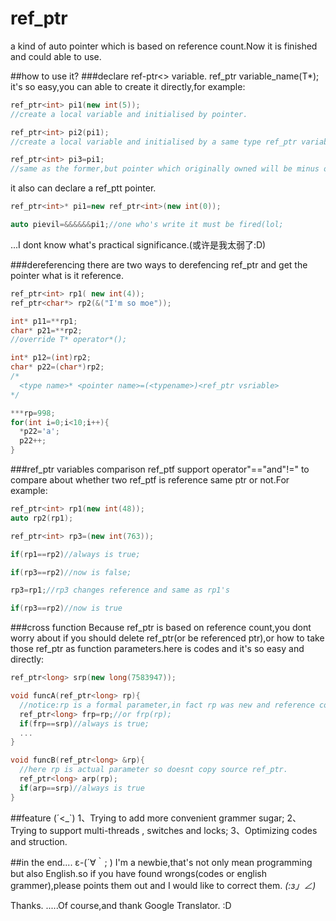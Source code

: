 # ref_ptr
a kind of auto pointer which is based on reference count.Now it is finished and could able to use.

##how to use it?
###declare ref-ptr<> variable.
   ref_ptr<typename T> variable_name(T*);
it's so easy,you can able to create it directly,for example:
```cpp
ref_ptr<int> pi1(new int(5));
//create a local variable and initialised by pointer.

ref_ptr<int> pi2(pi1);
//create a local variable and initialised by a same type ref_ptr variable,pi1 pointer will be shared with pi2(add one reference count).

ref_ptr<int> pi3=pi1;
//same as the former,but pointer which originally owned will be minus once;
```
it also can declare a ref_ptt pointer.
```cpp
ref_ptr<int>* pi1=new ref_ptr<int>(new int(0));

auto pievil=&&&&&&pi1;//one who's write it must be fired(lol;
```
...I dont know what's practical significance.(或许是我太弱了:D)


###dereferencing
there are two ways to derefencing ref_ptr and get the pointer what is it reference.
```cpp
ref_ptr<int> rp1( new int(4));
ref_ptr<char*> rp2(&("I'm so moe"));

int* p11=**rp1;
char* p21=**rp2;
//override T* operator*();

int* p12=(int)rp2;
char* p22=(char*)rp2;
/*
  <type name>* <pointer name>=(<typename>)<ref_ptr vsriable>
*/

***rp=998;
for(int i=0;i<10;i++){
  *p22='a';
  p22++;
}
```
###ref_ptr variables comparison
ref_ptf support operator"=="and"!=" to compare about whether two ref_ptf is reference same ptr or not.For example:
```cpp
ref_ptr<int> rp1(new int(48));
auto rp2(rp1);

ref_ptr<int> rp3=(new int(763));

if(rp1==rp2)//always is true;

if(rp3==rp2)//now is false;

rp3=rp1;//rp3 changes reference and same as rp1's

if(rp3==rp2)//now is true
```

###cross function
Because ref_ptr is based on reference count,you dont worry about if you should delete ref_ptr(or be referenced ptr),or how to take those ref_ptr as function parameters.here is codes and it's so easy and directly:
```cpp
ref_ptr<long> srp(new long(7583947));

void funcA(ref_ptr<long> rp){
  //notice:rp is a formal parameter,in fact rp was new and reference count was add once;
  ref_ptr<long> frp=rp;//or frp(rp);
  if(frp==srp)//always is true;
  ...
}

void funcB(ref_ptr<long> &rp){
  //here rp is actual parameter so doesnt copy source ref_ptr.
  ref_ptr<long> arp(rp);
  if(arp==srp)//always is true
}
```


##feature (´<_`)
1、Trying to add more convenient grammer sugar;
2、Trying to support multi-threads , switches and locks;
3、Optimizing codes and struction.


##in the end....  ε-(´∀｀; )
I'm a newbie,that's not only mean programming but also English.so if you have found wrongs(codes or english grammer),please points them out and I would like to correct them.  _(:з」∠)_

Thanks.
.....Of course,and thank Google Translator. :D
